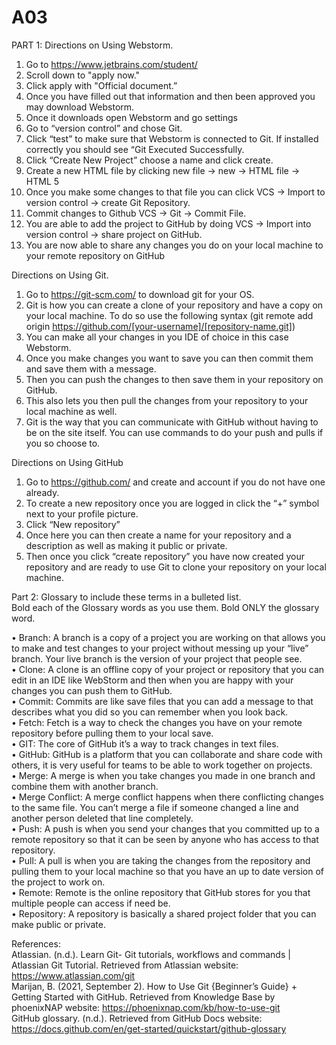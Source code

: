 # A03
PART 1: Directions on Using Webstorm.
1. Go to https://www.jetbrains.com/student/
2. Scroll down to "apply now."
3. Click apply with "Official document.”
4. Once you have filled out that information and then been approved you may download Webstorm.
5. Once it downloads open Webstorm and go settings
6. Go to “version control” and chose Git.
7. Click “test” to make sure that Webstorm is connected to Git. If installed correctly you should see “Git Executed Successfully.
8. Click “Create New Project” choose a name and click create.
9. Create a new HTML file by clicking new file -> new -> HTML file -> HTML 5
10. Once you make some changes to that file you can click VCS -> Import to version control -> create Git Repository.
11. Commit changes to Github VCS -> Git -> Commit File.
12. You are able to add the project to GitHub by doing VCS -> Import into version control -> share project on GitHub.
13. You are now able to share any changes you do on your local machine to your remote repository on GitHub

Directions on Using Git.
1.	Go to https://git-scm.com/ to download git for your OS.
2.	Git is how you can create a clone of your repository and have a copy on your local machine. To do so use the following syntax (git remote add origin https://github.com/[your-username]/[repository-name.git])
3.	You can make all your changes in you IDE of choice in this case Webstorm.
4.	Once you make changes you want to save you can then commit them and save them with a message.
5.	Then you can push the changes to then save them in your repository on GitHub.
6.	This also lets you then pull the changes from your repository to your local machine as well.
7.	Git is the way that you can communicate with GitHub without having to be on the site itself. You can use commands to do your push and pulls if you so choose to.

Directions on Using GitHub
1.	Go to https://github.com/ and create and account if you do not have one already.
2.	To create a new repository once you are logged in click the “+” symbol next to your profile picture.
3.	Click “New repository”
4.	Once here you can then create a name for your repository and a description as well as making it public or private.
5.	Then once you click “create repository” you have now created your repository and are ready to use Git to clone your repository on your local machine.
 
Part 2: Glossary to include these terms in a bulleted list.  
Bold each of the Glossary words as you use them.  Bold ONLY the glossary word.

•	Branch: A branch is a copy of a project you are working on that allows you to make and test changes to your project without messing up your “live” branch. Your live branch is the version of your project that people see.  
•	Clone: A clone is an offline copy of your project or repository that you can edit in an IDE like WebStorm and then when you are happy with your changes you can push them to GitHub.  
•	Commit: Commits are like save files that you can add a message to that describes what you did so you can remember when you look back.  
•	Fetch: Fetch is a way to check the changes you have on your remote repository before pulling them to your local save.  
•	GIT: The core of GitHub it’s a way to track changes in text files.  
•	GitHub: GitHub is a platform that you can collaborate and share code with others, it is very useful for teams to be able to work together on projects.  
•	Merge: A merge is when you take changes you made in one branch and combine them with another branch.  
•	Merge Conflict: A merge conflict happens when there conflicting changes to the same file. You can’t merge a file if someone changed a line and another person deleted that line completely.  
•	Push: A push is when you send your changes that you committed up to a remote repository so that it can be seen by anyone who has access to that repository.  
•	Pull: A pull is when you are taking the changes from the repository and pulling them to your local machine so that you have an up to date version of the project to work on.  
•	Remote: Remote is the online repository that GitHub stores for you that multiple people can access if need be.  
•	Repository: A repository is basically a shared project folder that you can make public or private.  

References:  
Atlassian. (n.d.). Learn Git- Git tutorials, workflows and commands | Atlassian Git Tutorial. Retrieved from Atlassian website: https://www.atlassian.com/git  
Marijan, B. (2021, September 2). How to Use Git {Beginner’s Guide} + Getting Started with GitHub. Retrieved from Knowledge Base by phoenixNAP website: https://phoenixnap.com/kb/how-to-use-git  
GitHub glossary. (n.d.). Retrieved from GitHub Docs website: https://docs.github.com/en/get-started/quickstart/github-glossary  

